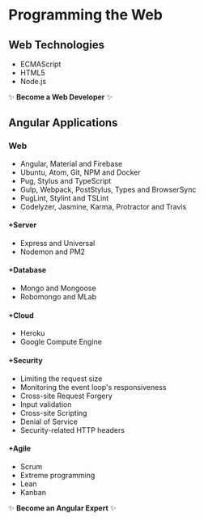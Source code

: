 # Programming the Web

## Web Technologies
* ECMAScript
* HTML5
* Node.js

:sparkles: **Become a Web Developer** :sparkles:

## Angular Applications

### Web
* Angular, Material and Firebase
* Ubuntu, Atom, Git, NPM and Docker
* Pug, Stylus and TypeScript
* Gulp, Webpack, PostStylus, Types and BrowserSync
* PugLint, Stylint and TSLint
* Codelyzer, Jasmine, Karma, Protractor and Travis

#### +Server
* Express and Universal
* Nodemon and PM2

#### +Database
* Mongo and Mongoose
* Robomongo and MLab

#### +Cloud
* Heroku
* Google Compute Engine

#### +Security
* Limiting the request size
* Monitoring the event loop's responsiveness
* Cross-site Request Forgery
* Input validation
* Cross-site Scripting
* Denial of Service
* Security-related HTTP headers

#### +Agile
* Scrum
* Extreme programming
* Lean
* Kanban

:sparkles: **Become an Angular Expert** :sparkles:
